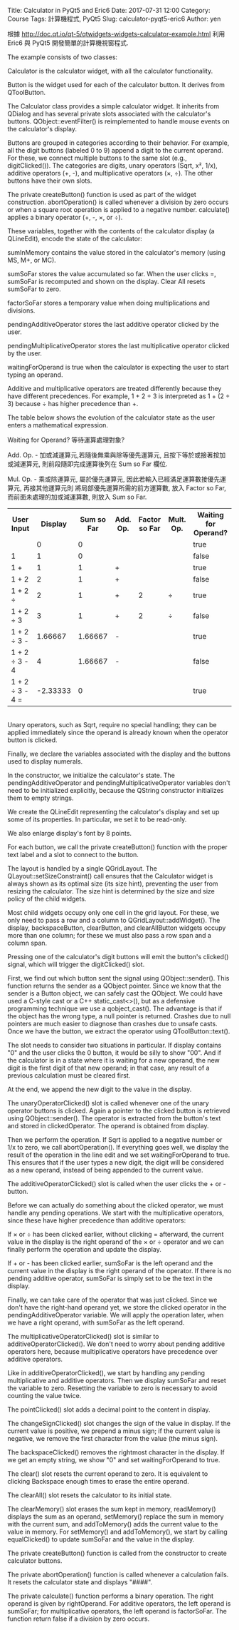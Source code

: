 Title: Calculator in PyQt5 and Eric6
Date: 2017-07-31 12:00
Category: Course
Tags: 計算機程式, PyQt5
Slug: calculator-pyqt5-eric6
Author: yen

根據 <a href="http://doc.qt.io/qt-5/qtwidgets-widgets-calculator-example.html">http://doc.qt.io/qt-5/qtwidgets-widgets-calculator-example.html</a> 利用 Eric6 與 PyQt5 開發簡單的計算機視窗程式.

<!-- PELICAN_END_SUMMARY -->

The example consists of two classes:

Calculator is the calculator widget, with all the calculator functionality.

Button is the widget used for each of the calculator button. It derives from QToolButton.

The Calculator class provides a simple calculator widget. It inherits from QDialog and has several private slots associated with the calculator's buttons. QObject::eventFilter() is reimplemented to handle mouse events on the calculator's display.

Buttons are grouped in categories according to their behavior. For example, all the digit buttons (labeled 0 to 9) append a digit to the current operand. For these, we connect multiple buttons to the same slot (e.g., digitClicked()). The categories are digits, unary operators (Sqrt, x², 1/x), additive operators (+, -), and multiplicative operators (×, ÷). The other buttons have their own slots.

The private createButton() function is used as part of the widget construction. abortOperation() is called whenever a division by zero occurs or when a square root operation is applied to a negative number. calculate() applies a binary operator (+, -, ×, or ÷).

These variables, together with the contents of the calculator display (a QLineEdit), encode the state of the calculator:

sumInMemory contains the value stored in the calculator's memory (using MS, M+, or MC).

sumSoFar stores the value accumulated so far. When the user clicks =, sumSoFar is recomputed and shown on the display. Clear All resets sumSoFar to zero.

factorSoFar stores a temporary value when doing multiplications and divisions.

pendingAdditiveOperator stores the last additive operator clicked by the user.

pendingMultiplicativeOperator stores the last multiplicative operator clicked by the user.

waitingForOperand is true when the calculator is expecting the user to start typing an operand.

Additive and multiplicative operators are treated differently because they have different precedences. For example, 1 + 2 ÷ 3 is interpreted as 1 + (2 ÷ 3) because ÷ has higher precedence than +.

The table below shows the evolution of the calculator state as the user enters a mathematical expression.

Waiting for Operand? 等待運算處理對象?

Add. Op. - 加或減運算元,若隨後無乘與除等優先運算元, 且按下等於或接著按加或減運算元, 則前段隨即完成運算後列在 Sum so Far 欄位.

Mul. Op. - 乘或除運算元, 屬於優先運算元, 因此若輸入已經滿足運算數接優先運算元, 再接其他運算元則 將局部優先運算所需的前方運算數, 放入 Factor so Far, 而前面未處理的加或減運算數, 則放入 Sum so Far.

<!-- 這裡在測試 template 中 base.html head 標註中所加入的 style 標註用法 -->
<table>
<tr>
<th>User Input</th>	<th>Display</th>	<th>Sum so Far</th>	<th>Add. Op.</ht>	<th>Factor so Far</th>	<th>Mult. Op.</th>	<th>Waiting for Operand?</th>
</tr>

<tr>
<td></td> <td>0</td>	<td>0</td>	<td></td> <td></td> <td></td>			<td>true</td>
</tr>
<tr>
<td>1</td>	<td>1</td>	<td>0</td>	<td></td> <td></td> <td></td>			<td>false</td>
</tr>

<tr>
<td>1 +</td>	<td>1</td>	<td>1</td>	<td>+</td> <td></td> <td></td>			<td>true</td>
</tr>

<tr>
<td>1 + 2</td>	<td>2</td>	<td>1</td>	<td>+</td>	<td></td> <td></td>		<td>false</td>
</tr>

<tr>
<td>1 + 2 ÷</td>	<td>2</td>	<td>1</td>	<td>+</td>	<td>2</td>	<td>÷</td> <td>true</td>
</tr>

<tr>
<td>1 + 2 ÷ 3</td>	<td>3</td>	<td>1</td>	<td>+</td>	<td>2</td>	<td>÷</td>	<td>false</td>
</tr>

<tr>
<td>1 + 2 ÷ 3 -</td>	<td>1.66667</td>	<td>1.66667</td>	<td>-</td>	<td></td> <td></td>		<td>true</td>
</tr>

<tr>
<td>1 + 2 ÷ 3 - 4</td>	<td>4</td>	<td>1.66667</td>	<td>-</td>		<td></td> <td></td>	<td>false</td>
</tr>

<tr>
<td>1 + 2 ÷ 3 - 4 =</td>	<td>-2.33333</td>	<td>0</td>		<td></td>	<td></td> <td></td>	<td>true</td>
</tr>
</table>
<br />
Unary operators, such as Sqrt, require no special handling; they can be applied immediately since the operand is already known when the operator button is clicked.

Finally, we declare the variables associated with the display and the buttons used to display numerals.

In the constructor, we initialize the calculator's state. The pendingAdditiveOperator and pendingMultiplicativeOperator variables don't need to be initialized explicitly, because the QString constructor initializes them to empty strings.

We create the QLineEdit representing the calculator's display and set up some of its properties. In particular, we set it to be read-only.

We also enlarge display's font by 8 points.

For each button, we call the private createButton() function with the proper text label and a slot to connect to the button.

The layout is handled by a single QGridLayout. The QLayout::setSizeConstraint() call ensures that the Calculator widget is always shown as its optimal size (its size hint), preventing the user from resizing the calculator. The size hint is determined by the size and size policy of the child widgets.

Most child widgets occupy only one cell in the grid layout. For these, we only need to pass a row and a column to QGridLayout::addWidget(). The display, backspaceButton, clearButton, and clearAllButton widgets occupy more than one column; for these we must also pass a row span and a column span.

Pressing one of the calculator's digit buttons will emit the button's clicked() signal, which will trigger the digitClicked() slot.

First, we find out which button sent the signal using QObject::sender(). This function returns the sender as a QObject pointer. Since we know that the sender is a Button object, we can safely cast the QObject. We could have used a C-style cast or a C++ static_cast<>(), but as a defensive programming technique we use a qobject_cast(). The advantage is that if the object has the wrong type, a null pointer is returned. Crashes due to null pointers are much easier to diagnose than crashes due to unsafe casts. Once we have the button, we extract the operator using QToolButton::text().

The slot needs to consider two situations in particular. If display contains "0" and the user clicks the 0 button, it would be silly to show "00". And if the calculator is in a state where it is waiting for a new operand, the new digit is the first digit of that new operand; in that case, any result of a previous calculation must be cleared first.

At the end, we append the new digit to the value in the display.

The unaryOperatorClicked() slot is called whenever one of the unary operator buttons is clicked. Again a pointer to the clicked button is retrieved using QObject::sender(). The operator is extracted from the button's text and stored in clickedOperator. The operand is obtained from display.

Then we perform the operation. If Sqrt is applied to a negative number or 1/x to zero, we call abortOperation(). If everything goes well, we display the result of the operation in the line edit and we set waitingForOperand to true. This ensures that if the user types a new digit, the digit will be considered as a new operand, instead of being appended to the current value.

The additiveOperatorClicked() slot is called when the user clicks the + or - button.

Before we can actually do something about the clicked operator, we must handle any pending operations. We start with the multiplicative operators, since these have higher precedence than additive operators:

If × or ÷ has been clicked earlier, without clicking = afterward, the current value in the display is the right operand of the × or ÷ operator and we can finally perform the operation and update the display.

If + or - has been clicked earlier, sumSoFar is the left operand and the current value in the display is the right operand of the operator. If there is no pending additive operator, sumSoFar is simply set to be the text in the display.

Finally, we can take care of the operator that was just clicked. Since we don't have the right-hand operand yet, we store the clicked operator in the pendingAdditiveOperator variable. We will apply the operation later, when we have a right operand, with sumSoFar as the left operand.

The multiplicativeOperatorClicked() slot is similar to additiveOperatorClicked(). We don't need to worry about pending additive operators here, because multiplicative operators have precedence over additive operators.

Like in additiveOperatorClicked(), we start by handling any pending multiplicative and additive operators. Then we display sumSoFar and reset the variable to zero. Resetting the variable to zero is necessary to avoid counting the value twice.

The pointClicked() slot adds a decimal point to the content in display.

The changeSignClicked() slot changes the sign of the value in display. If the current value is positive, we prepend a minus sign; if the current value is negative, we remove the first character from the value (the minus sign).

The backspaceClicked() removes the rightmost character in the display. If we get an empty string, we show "0" and set waitingForOperand to true.

The clear() slot resets the current operand to zero. It is equivalent to clicking Backspace enough times to erase the entire operand.

The clearAll() slot resets the calculator to its initial state.

The clearMemory() slot erases the sum kept in memory, readMemory() displays the sum as an operand, setMemory() replace the sum in memory with the current sum, and addToMemory() adds the current value to the value in memory. For setMemory() and addToMemory(), we start by calling equalClicked() to update sumSoFar and the value in the display.

The private createButton() function is called from the constructor to create calculator buttons.

The private abortOperation() function is called whenever a calculation fails. It resets the calculator state and displays "####".

The private calculate() function performs a binary operation. The right operand is given by rightOperand. For additive operators, the left operand is sumSoFar; for multiplicative operators, the left operand is factorSoFar. The function return false if a division by zero occurs.
